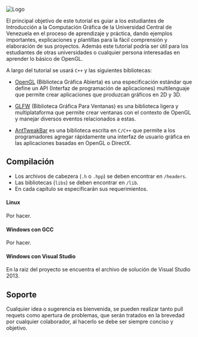 ![Logo](http://190.169.70.132/wp-content/uploads/2014/06/logo1.jpg)

El principal objetivo de este tutorial es guiar a los estudiantes de Introducción a la Computación Gráfica de la Universidad Central de Venezuela en el proceso de aprendizaje y práctica, dando ejemplos importantes, explicaciones y plantillas para la fácil comprensión y elaboración de sus proyectos. Además este tutorial podría ser útil para los estudiantes de otras universidades o cualquier persona interesadas en aprender lo básico de OpenGL.

A largo del tutorial se usará `C++` y las siguientes bibliotecas: 
* [OpenGL](https://www.khronos.org/opengl/) (Biblioteca Gráfica Abierta) es una especificación estándar que define un API (Interfaz de programación de aplicaciones) multilenguaje que permite crear aplicaciones que produzcan gráficos en 2D y 3D.

* [GLFW](http://www.glfw.org/) (Biblioteca Gráfica Para Ventanas) es una biblioteca ligera y multiplataforma que permite crear ventanas con el contexto de OpenGL y manejar diversos eventos relacionados a estas.

* [AntTweakBar](http://anttweakbar.sourceforge.net/doc/) es una biblioteca escrita en `C/C++` que permite a los programadores agregar rápidamente una interfaz de usuario gráfica en las aplicaciones basadas en OpenGL o DirectX.

## Compilación
* Los archivos de cabezera (`.h` o `.hpp`) se deben encontrar en `/headers`.
* Las bibliotecas (`libs`) se deben encontrar en `/lib`.
* En cada capítulo se especificarán sus requerimientos. 

#### Linux
Por hacer.

#### Windows con GCC
Por hacer.

#### Windows con Visual Studio
En la raiz del proyecto se encuentra el archivo de solución de Visual Studio 2013.

## Soporte
Cualquier idea o sugerencia es bienvenida, se pueden realizar tanto pull requets como apertura de problemas, que serán tratados en la brevedad por cualquier colaborador, al hacerlo se debe ser siempre conciso y objetivo.
